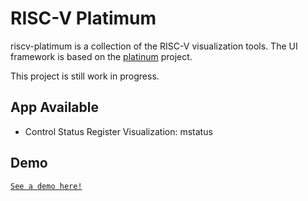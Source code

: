 # RISC-V Platimum
riscv-platimum is a collection of the RISC-V visualization tools. The UI framework is based on the [platinum](https://github.com/robbiebyrd/platinum) project.

This project is still work in progress.

## App Available
- Control Status Register Visualization: mstatus


## Demo
[`See a demo here!`](https://riscv-zjv.github.io/riscv-platinum/)

